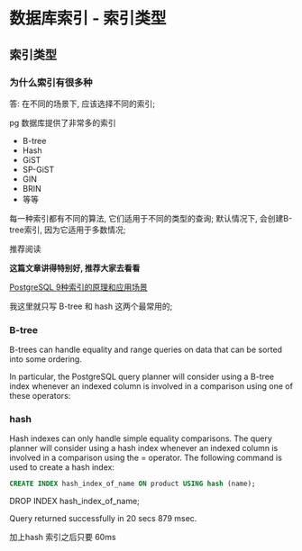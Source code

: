 # 数据库索引 - 索引类型

## 索引类型

### 为什么索引有很多种

答: 在不同的场景下, 应该选择不同的索引; 

pg 数据库提供了非常多的索引

- B-tree
- Hash
- GiST
- SP-GiST
- GIN
- BRIN
- 等等

每一种索引都有不同的算法, 它们适用于不同的类型的查询;
默认情况下, 会创建B-tree索引, 因为它适用于多数情况;


推荐阅读

**这篇文章讲得特别好, 推荐大家去看看**

[PostgreSQL 9种索引的原理和应用场景](https://developer.aliyun.com/article/111793)

我这里就只写 B-tree 和 hash 这两个最常用的;

### B-tree

B-trees can handle equality and range queries on data that can be sorted into some ordering. 

In particular, the PostgreSQL query planner will consider using a B-tree index whenever an indexed column is involved in a comparison using one of these operators:


### hash 

 Hash indexes can only handle simple equality comparisons. The query planner will consider using
a hash index whenever an indexed column is involved in a comparison using the = operator. The
following command is used to create a hash index:

```sql
CREATE INDEX hash_index_of_name ON product USING hash (name);
```
DROP INDEX hash_index_of_name;  

Query returned successfully in 20 secs 879 msec.

加上hash 索引之后只要  60ms
